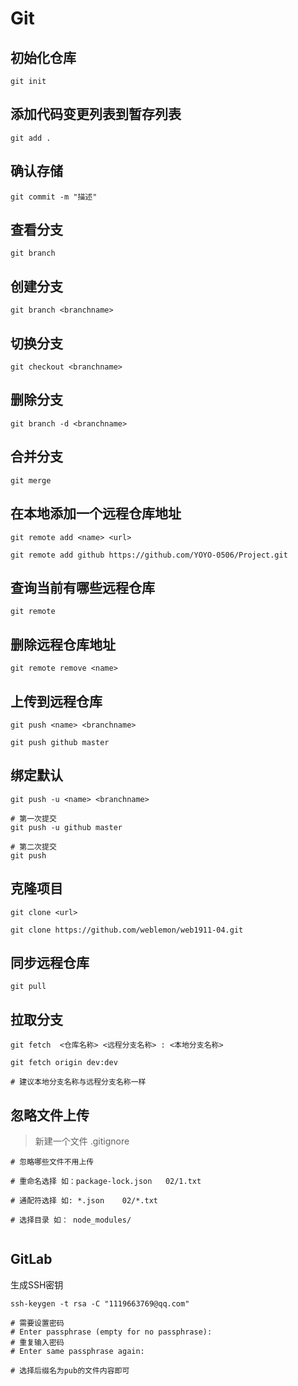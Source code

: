# Git

## 初始化仓库
```shell
git init 
```

## 添加代码变更列表到暂存列表
```shell
git add .
```

## 确认存储
```shell
git commit -m "描述"
```

## 查看分支
```shell
git branch
```

## 创建分支
```shell
git branch <branchname>
```

## 切换分支
```shell
git checkout <branchname>
```

## 删除分支
```shell
git branch -d <branchname>
```

## 合并分支
```shell
git merge
```

## 在本地添加一个远程仓库地址
```shell
git remote add <name> <url>

git remote add github https://github.com/YOYO-0506/Project.git
```

## 查询当前有哪些远程仓库
```shell
git remote
```

## 删除远程仓库地址
```shell
git remote remove <name>
```

## 上传到远程仓库
```shell
git push <name> <branchname>

git push github master
```

## 绑定默认
```shell
git push -u <name> <branchname> 

# 第一次提交
git push -u github master

# 第二次提交
git push 
```

## 克隆项目
```shell
git clone <url>

git clone https://github.com/weblemon/web1911-04.git
```
## 同步远程仓库
```shell
git pull 
```

## 拉取分支
```shell
git fetch  <仓库名称> <远程分支名称> : <本地分支名称>

git fetch origin dev:dev

# 建议本地分支名称与远程分支名称一样
```

## 忽略文件上传
> 新建一个文件 .gitignore

```shell
# 忽略哪些文件不用上传

# 重命名选择 如：package-lock.json   02/1.txt

# 通配符选择 如: *.json    02/*.txt

# 选择目录 如： node_modules/


```

## GitLab

生成SSH密钥
```shell
ssh-keygen -t rsa -C "1119663769@qq.com"

# 需要设置密码
# Enter passphrase (empty for no passphrase): 
# 重复输入密码
# Enter same passphrase again: 

# 选择后缀名为pub的文件内容即可
```
